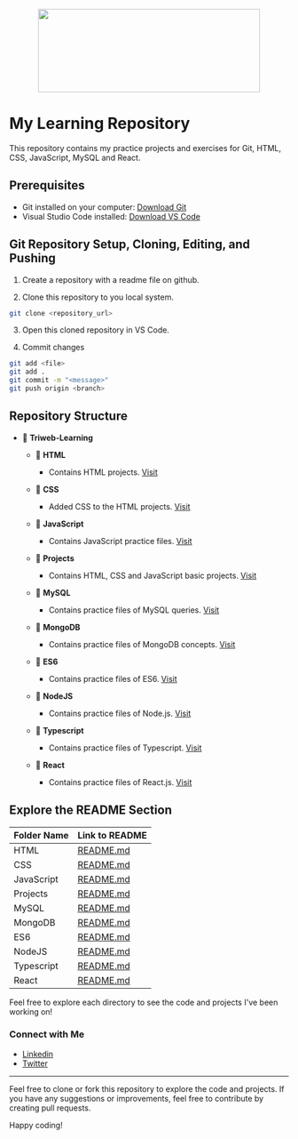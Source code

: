 <p align="center">
<img width="400" height="150" src="https://github.com/aastha-cse/Triweb-Learning/assets/100745494/9920b250-1ce0-44f6-8c65-5ec48a16ec96">
</p>

# My Learning Repository

This repository contains my practice projects and exercises for Git, HTML, CSS, JavaScript, MySQL and React.

## Prerequisites

- Git installed on your computer: [Download Git](https://git-scm.com/downloads)
- Visual Studio Code installed: [Download VS Code](https://code.visualstudio.com/)

## Git Repository Setup, Cloning, Editing, and Pushing
1. Create a repository with a readme file on github.

2. Clone this repository to you local system.
```bash
git clone <repository_url>
```
3. Open this cloned repository in VS Code.

4. Commit changes
```bash
git add <file>
git add .
git commit -m "<message>"
git push origin <branch>
```

## Repository Structure
- 📂 **Triweb-Learning**
  - 📂 **HTML**
    - Contains HTML projects. [Visit](https://github.com/aastha-cse/Triweb-Learning/tree/main/HTML)

  - 📂 **CSS**
    - Added CSS to the HTML projects. [Visit](https://github.com/aastha-cse/Triweb-Learning/tree/main/CSS)
  
  - 📂 **JavaScript**
    - Contains JavaScript practice files. [Visit](https://github.com/aastha-cse/Triweb-Learning/tree/main/JavaScript)
  
  - 📂 **Projects**
    - Contains HTML, CSS and JavaScript basic projects. [Visit](https://github.com/aastha-cse/Triweb-Learning/tree/main/Projects)
  
  - 📂 **MySQL**
    - Contains practice files of MySQL queries. [Visit](https://github.com/aastha-cse/Triweb-Learning/tree/main/MySQL)

  - 📂 **MongoDB**
    - Contains practice files of MongoDB concepts. [Visit](https://github.com/aastha-cse/Triweb-Learning/tree/main/MongoDB)

  - 📂 **ES6**
    - Contains practice files of ES6. [Visit](https://github.com/aastha-cse/Triweb-Learning/tree/main/ES6)
  
  - 📂 **NodeJS**
    - Contains practice files of Node.js. [Visit](https://github.com/aastha-cse/Triweb-Learning/tree/main/NodeJS)

  - 📂 **Typescript**
    - Contains practice files of Typescript. [Visit](https://github.com/aastha-cse/Triweb-Learning/tree/main/TypeScript)

  - 📂 **React**
    - Contains practice files of React.js. [Visit](https://github.com/aastha-cse/Triweb-Learning/tree/main/React)

## Explore the README Section

| Folder Name        | Link to README                                                                         |
|--------------------|----------------------------------------------------------------------------------------|
| HTML               | [README.md](https://github.com/aastha-cse/Triweb-Learning/blob/main/HTML/README.md)    |
| CSS                | [README.md](https://github.com/aastha-cse/Triweb-Learning/blob/main/CSS/README.md)     |
| JavaScript         | [README.md](https://github.com/aastha-cse/Triweb-Learning/blob/main/JavaScript/README.md)|
| Projects           | [README.md](https://github.com/aastha-cse/Triweb-Learning/blob/main/Projects/README.md)                                                                    |
| MySQL              | [README.md](https://github.com/aastha-cse/Triweb-Learning/blob/main/MySQL/README.md)                                                                                                           |
| MongoDB            | [README.md](https://github.com/aastha-cse/Triweb-Learning/blob/main/MongoDB/README.md)
| ES6                | [README.md](https://github.com/aastha-cse/Triweb-Learning/blob/main/ES6/README.md)     |
| NodeJS             | [README.md](https://github.com/aastha-cse/Triweb-Learning/blob/main/NodeJS/README.md)                                                                                                           |
| Typescript         | [README.md](https://github.com/aastha-cse/Triweb-Learning/blob/main/TypeScript/README.md)                                                                     |
| React              | [README.md](#array-methods)                                                            |



Feel free to explore each directory to see the code and projects I've been working on!

### Connect with Me

- [Linkedin](https://www.linkedin.com/in/aastha-gupta-507380229/)
- [Twitter](https://twitter.com/AasthaGupt38023)


---

Feel free to clone or fork this repository to explore the code and projects. If you have any suggestions or improvements, feel free to contribute by creating pull requests.

Happy coding!
